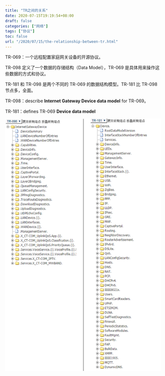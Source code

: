 ```yaml
---
title: "TR之间的关系"
date: 2020-07-15T19:19:54+08:00
draft: false
categories: ["网络"]
tags: ["协议"]
toc: false
url: "/2020/07/15/the-relationship-between-tr.html"
---
```


TR-069：一个远程配置家庭网关设备的开源协议。

TR-098 定义了一个数据的存储结构（Data Model），TR-069 是具体用来操作这些数据的方式和协议。

TR-181 和 TR-098 是两个不同的 TR-069 的数据结构模型。TR-181 比 TR-098 节点多，全面。





TR-098：describe **Internet Gateway Device data model** for TR-069。

TR-181：defines TR-069 **Device data model**



![TR-181](/images/TR-098&TR-181.png)